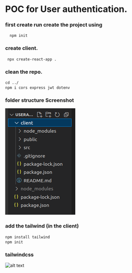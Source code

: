 # POC for  User authentication.

### first create run create the project using 
      npm init

### create client.
     
     npx create-react-app .
     
     
### clean the repo.
    
    cd ../
    npm i cors express jwt dotenv

### folder structure Screenshot

![alt text](https://github.com/Ayush2020012016/userauthentication/blob/master/images/folderstructure.png)

    
### add the tailwind (in the client)

    npm install tailwind 
    npm init 

### tailwindcss 
![alt text](http://github.com/Ayush2020012016/userauthentication/images/tailwind.png)


    

      
